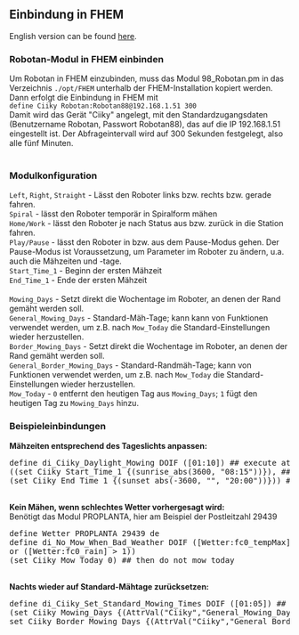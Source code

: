 <H2>Einbindung in FHEM</H2>
English version can be found <A HREF="FHEM.md">here</A>.
<BR>
<H3>Robotan-Modul in FHEM einbinden</H3>
Um Robotan in FHEM einzubinden, muss das Modul 98_Robotan.pm in das Verzeichnis <code>./opt/FHEM</code> unterhalb der FHEM-Installation
kopiert werden.<BR>
Dann erfolgt die Einbindung in FHEM mit<BR>
<code>define Ciiky Robotan:Robotan88@192.168.1.51 300</code><BR>
Damit wird das Gerät "Ciiky" angelegt, mit den Standardzugangsdaten (Benutzername Robotan, Passwort Robotan88), das auf die IP
192.168.1.51 eingestellt ist. Der Abfrageintervall wird auf 300 Sekunden festgelegt, also alle fünf Minuten.<BR>
<BR>
<H3>Modulkonfiguration</H3>
<code>Left</code>, <code>Right</code>, <code>Straight</code> - Lässt den Roboter links bzw. rechts bzw. gerade fahren.<BR>
<code>Spiral</code> - lässt den Roboter temporär in Spiralform mähen<BR>
<code>Home/Work</code> - lässt den Roboter je nach Status aus bzw. zurück in die Station fahren.<BR>
<code>Play/Pause</code> - lässt den Roboter in bzw. aus dem Pause-Modus gehen. Der Pause-Modus ist Voraussetzung, um Parameter im Roboter zu ändern, u.a. auch die Mähzeiten und -tage.<BR>
<code>Start_Time_1</code> - Beginn der ersten Mähzeit<BR>
<code>End_Time_1</code> - Ende der ersten Mähzeit<BR>
<BR>
<code>Mowing_Days</code> - Setzt direkt die Wochentage im Roboter, an denen der Rand gemäht werden soll.<BR> 
<code>General_Mowing_Days</code> - Standard-Mäh-Tage; kann kann von Funktionen verwendet werden, um z.B. nach <code>Mow_Today</code> die Standard-Einstellungen wieder herzustellen.<BR>
<code>Border_Mowing_Days</code> - Setzt direkt die Wochentage im Roboter, an denen der Rand gemäht werden soll.<BR>
<code>General_Border_Mowing_Days</code> - Standard-Randmäh-Tage; kann von Funktionen verwendet werden, um z.B. nach <code>Mow_Today</code> die Standard-Einstellungen wieder herzustellen.<BR>
<code>Mow_Today</code> - <code>0</code> entfernt den heutigen Tag aus <code>Mowing_Days</code>; <code>1</code> fügt den heutigen Tag zu <code>Mowing_Days</code> hinzu.
<H3>Beispieleinbindungen</H3>
<B>Mähzeiten entsprechend des Tageslichts anpassen:</B><BR>
<pre>
define di_Ciiky_Daylight_Mowing DOIF ([01:10]) ## execute at 01:10 am
((set Ciiky Start_Time_1 {(sunrise_abs(3600, "08:15"))}), ## set start time to one hour after sunrise, but not earlier than 08:15 am
(set Ciiky End_Time_1 {(sunset_abs(-3600, "", "20:00"))})) ## set end time to one hour before sunset, but not later than 4:45pm
</pre>
<BR>
<B>Kein Mähen, wenn schlechtes Wetter vorhergesagt wird:</B><BR>
Benötigt das Modul PROPLANTA, hier am Beispiel der Postleitzahl 29439<BR>
<pre>
define Wetter PROPLANTA 29439 de
define di_No_Mow_When_Bad_Weather DOIF ([Wetter:fc0_tempMax] < 12 ## check if weather today is bad, i.e. less than 12°C or rain
or ([Wetter:fc0_rain] > 1))
(set Ciiky Mow_Today 0) ## then do not mow today
</pre>
<BR>
<B>Nachts wieder auf Standard-Mähtage zurücksetzen:</B><BR>
<pre>
define di_Ciiky_Set_Standard_Mowing_Times DOIF ([01:05]) ## execute at 01:05 am
(set Ciiky Mowing_Days {(AttrVal("Ciiky","General_Mowing_Days",""))}, ## reset mowing days with value from General_Mowing_Days
set Ciiky Border_Mowing_Days {(AttrVal("Ciiky","General_Border_Mowing_Days",""))}) ## reset border mowing days with value from General_Border_Mowing_Days
</pre>